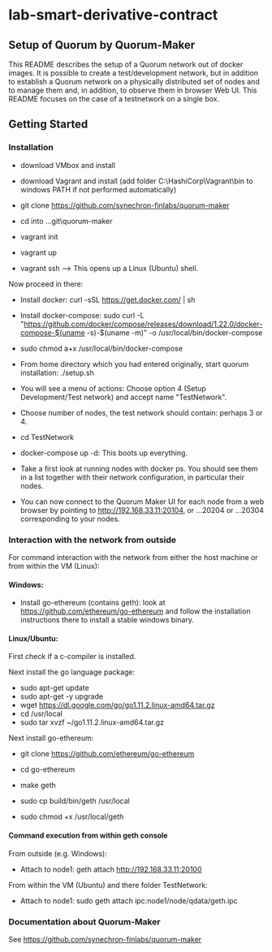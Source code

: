 # lab-smart-derivative-contract

## Setup of Quorum by Quorum-Maker

This README describes the setup of a Quorum network out of docker images. It is possible to create a test/development network, but in addition to establish
a Quorum network on a physically distributed set of nodes and to manage them and, in addition, to observe them in browser Web UI. 
This README focuses on the case of a testnetwork on a single box.

## Getting Started


### Installation

- download VMbox and install

- download Vagrant and install  (add folder C:\HashiCorp\Vagrant\bin to windows PATH if not performed automatically)

- git clone https://github.com/synechron-finlabs/quorum-maker

- cd into ...git\quorum-maker

- vagrant init

- vagrant up

- vagrant ssh  --> This opens up a Linux (Ubuntu) shell.

Now proceed in there:

- Install docker: curl -sSL https://get.docker.com/ | sh

- Install docker-compose: sudo curl -L "https://github.com/docker/compose/releases/download/1.22.0/docker-compose-$(uname -s)-$(uname -m)" -o /usr/local/bin/docker-compose

- sudo chmod a+x /usr/local/bin/docker-compose

- From home directory which you had entered originally, start quorum installation:    ./setup.sh

- You will see a menu of actions: Choose option 4 (Setup Development/Test network) and accept name "TestNetwork".

- Choose number of nodes, the test network should contain: perhaps 3 or 4.

- cd TestNetwork

- docker-compose up -d: This boots up everything.

- Take a first look at running nodes with docker ps. You should see them in a list together with their network configuration, in particular their nodes.

- You can now connect to the Quorum Maker UI for each node from a web browser by pointing to http://192.168.33.11:20104, or ...20204 or  ...20304 corresponding to your nodes.  




### Interaction with the network from outside


For command interaction with the network from either the host machine or from within the VM (Linux):

#### Windows:  

- Install go-ethereum (contains geth):  look at https://github.com/ethereum/go-ethereum and follow the installation instructions there to install a stable windows binary.

#### Linux/Ubuntu:  

First check if a c-compiler is installed.

Next install the go language package:

- sudo apt-get update
- sudo apt-get -y upgrade
- wget https://dl.google.com/go/go1.11.2.linux-amd64.tar.gz
- cd /usr/local
- sudo tar xvzf ~/go1.11.2.linux-amd64.tar.gz

Next install go-ethereum:

- git clone https://github.com/ethereum/go-ethereum

- cd go-ethereum

- make geth 

- sudo cp build/bin/geth /usr/local

- sudo chmod +x /usr/local/geth


#### Command execution from within geth console

From outside (e.g. Windows):

- Attach to node1:  geth attach http://192.168.33.11:20100 

From within the VM (Ubuntu) and there folder TestNetwork:

- Attach to node1: sudo geth attach ipc:node1/node/qdata/geth.ipc



### Documentation about Quorum-Maker

See https://github.com/synechron-finlabs/quorum-maker